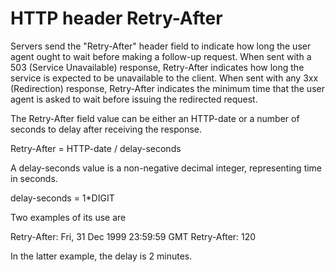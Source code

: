 # HTTP header Retry-After

Servers send the "Retry-After" header field to indicate how long the user agent ought to wait before making a follow-up request. When sent with a 503 (Service Unavailable) response, Retry-After indicates how long the service is expected to be unavailable to the client. When sent with any 3xx (Redirection) response, Retry-After indicates the minimum time that the user agent is asked to wait before issuing the redirected request.

The Retry-After field value can be either an HTTP-date or a number of seconds to delay after receiving the response.

  Retry-After = HTTP-date / delay-seconds

A delay-seconds value is a non-negative decimal integer, representing time in seconds.

  delay-seconds  = 1*DIGIT

Two examples of its use are

Retry-After: Fri, 31 Dec 1999 23:59:59 GMT
Retry-After: 120

In the latter example, the delay is 2 minutes.
